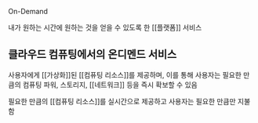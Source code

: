 On-Demand

내가 원하는 시간에 원하는 것을 얻을 수 있도록 한 [[플랫폼]] 서비스

## 클라우드 컴퓨팅에서의 온디멘드 서비스

사용자에게 [[가상화]]된 [[컴퓨팅 리소스]]를 제공하며, 이를 통해 사용자는 필요한 만큼의 컴퓨팅 파워, 스토리지, [[네트워크]] 등을 즉시 확보할 수 있음

필요한 만큼의 [[컴퓨팅 리소스]]를 실시간으로 제공하고 사용자는 필요한 만큼만 지불함


